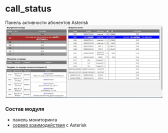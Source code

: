 # call_status

Панель активности абонентов Asterisk
![Скриншот](/Screenshot.jpg)

### Состав модуля
- панель мониторинга
- [сервер взаимодействия](https://github.com/murr999888/pbx) с Asterisk
